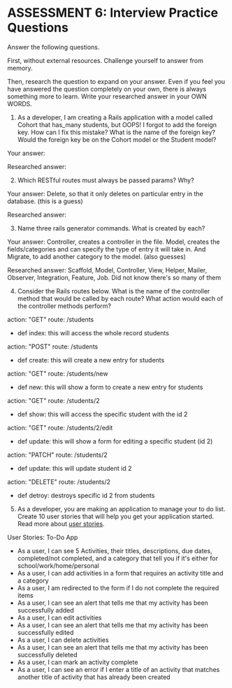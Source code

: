 # ASSESSMENT 6: Interview Practice Questions

Answer the following questions.

First, without external resources. Challenge yourself to answer from memory.

Then, research the question to expand on your answer. Even if you feel you have answered the question completely on your own, there is always something more to learn. Write your researched answer in your OWN WORDS.

1. As a developer, I am creating a Rails application with a model called Cohort that has_many students, but OOPS! I forgot to add the foreign key. How can I fix this mistake? What is the name of the foreign key? Would the foreign key be on the Cohort model or the Student model?

Your answer:

Researched answer:

2. Which RESTful routes must always be passed params? Why?

Your answer: Delete, so that it only deletes on particular entry in the database. (this is a guess)

Researched answer:

3. Name three rails generator commands. What is created by each?

Your answer: Controller, creates a controller in the file. Model, creates the fields/categories and can specify the type of entry it will take in. And Migrate, to add another category to the model. (also guesses)

Researched answer: Scaffold, Model, Controller, View, Helper, Mailer, Observer, Integration, Feature, Job. Did not know there's so many of them

4. Consider the Rails routes below. What is the name of the controller method that would be called by each route? What action would each of the controller methods perform?

action: "GET" route: /students

- def index: this will access the whole record students

action: "POST" route: /students

- def create: this will create a new entry for students

action: "GET" route: /students/new

- def new: this will show a form to create a new entry for students

action: "GET" route: /students/2

- def show: this will access the specific student with the id 2

action: "GET" route: /students/2/edit

- def update: this will show a form for editing a specific student (id 2)

action: "PATCH" route: /students/2

- def update: this will update student id 2

action: "DELETE" route: /students/2

- def detroy: destroys specific id 2 from students

5. As a developer, you are making an application to manage your to do list. Create 10 user stories that will help you get your application started. Read more about [user stories](https://www.atlassian.com/agile/project-management/user-stories).

User Stories: To-Do App

- As a user, I can see 5 Activities, their titles, descriptions, due dates, completed/not completed, and a category that tell you if it's either for school/work/home/personal
- As a user, I can add activities in a form that requires an activity title and a category
- As a user, I am redirected to the form if I do not complete the required items
- As a user, I can see an alert that tells me that my activity has been successfully added
- As a user, I can edit activities
- As a user, I can see an alert that tells me that my activity has been successfully edited
- As a user, I can delete activities
- As a user, I can see an alert that tells me that my activity has been successfully deleted
- As a user, I can mark an activity complete
- As a user, I can see an error if I enter a title of an activity that matches another title of activity that has already been created
